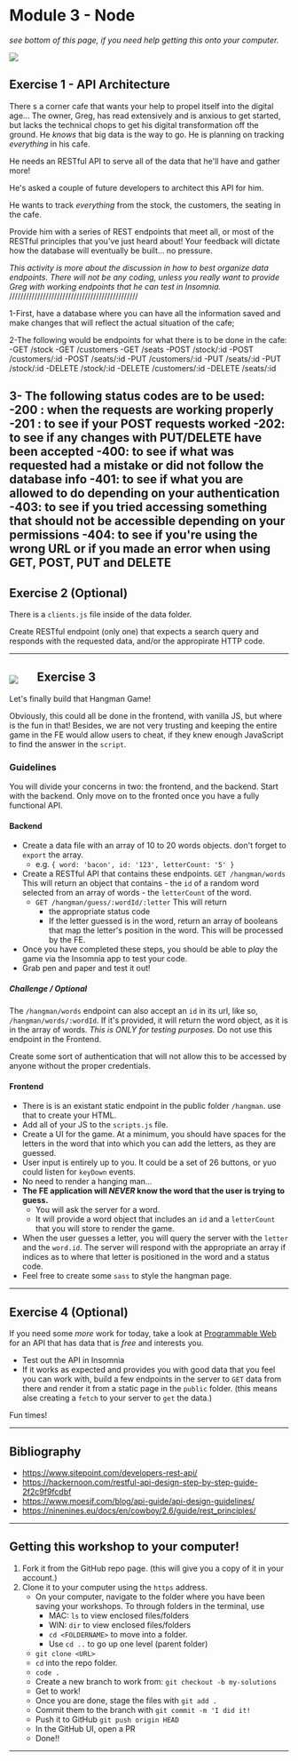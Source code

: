 # Module 3 - Node

_see bottom of this page, if you need help getting this onto your computer._

<img src='./__lecture/assets/cafe.jpg' />

## Exercise 1 - API Architecture

There s a corner cafe that wants your help to propel itself into the digital age... The owner, Greg, has read extensively and is anxious to get started, but lacks the technical chops to get his digital transformation off the ground. He _knows_ that big data is the way to go. He is planning on tracking _everything_ in his cafe.

He needs an RESTful API to serve all of the data that he'll have and gather more!

He's asked a couple of future developers to architect this API for him.

He wants to track _everything_ from the stock, the customers, the seating in the cafe.

Provide him with a series of REST endpoints that meet all, or most of the RESTful principles that you've just heard about! Your feedback will dictate how the database will eventually be built... no pressure.

_This activity is more about the discussion in how to best organize data endpoints. There will not be any coding, unless you really want to provide Greg with working endpoints that he can test in Insomnia._
//////////////////////////////////////////////

1-First, have a database where you can have all the information saved and make changes that will reflect the actual situation of the cafe;

2-The following would be endpoints for what there is to be done in the cafe:
-GET /stock
-GET /customers
-GET /seats
-POST /stock/:id
-POST /customers/:id
-POST /seats/:id
-PUT /customers/:id
-PUT /seats/:id
-PUT /stock/:id
-DELETE /stock/:id
-DELETE /customers/:id
-DELETE /seats/:id

3- The following status codes are to be used:
-200 : when the requests are working properly
-201 : to see if your POST requests worked
-202: to see if any changes with PUT/DELETE have been accepted
-400: to see if what was requested had a mistake or did not follow the database info
-401: to see if what you are allowed to do depending on your authentication
-403: to see if you tried accessing something that should not be accessible depending on your permissions
-404: to see if you're using the wrong URL or if you made an error when using GET, POST, PUT and DELETE
---

## Exercise 2 (Optional)

There is a `clients.js` file inside of the data folder.

Create RESTful endpoint (only one) that expects a search query and responds with the requested data, and/or the appropirate HTTP code.

---

<img src='./__lecture/assets/hangman.jpg' style='float:left;margin:24px 34px 6px 0;' />

## Exercise 3

Let's finally build that Hangman Game!

Obviously, this could all be done in the frontend, with vanilla JS, but where is the fun in that! Besides, we are not very trusting and keeping the entire game in the FE would allow users to cheat, if they knew enough JavaScript to find the answer in the `script`.

### Guidelines

You will divide your concerns in two: the frontend, and the backend. Start with the backend. Only move on to the fronted once you have a fully functional API.

#### Backend

- Create a data file with an array of 10 to 20 words objects. don't forget to `export` the array.
    - e.g. `{ word: 'bacon', id: '123', letterCount: '5' }`
- Create a RESTful API that contains these endpoints.
    `GET /hangman/words` This will return an object that contains
        - the `id` of a random word selected from an array of words
        - the `letterCount` of the word.
    - `GET /hangman/guess/:wordId/:letter` This will return
        - the appropriate status code
        - If the letter guessed is in the word, return an array of booleans that map the letter's position in the word. This will be processed by the FE.
- Once you have completed these steps, you should be able to _play_ the game via the Insomnia app to test your code.
- Grab pen and paper and test it out!

##### Challenge / Optional

The `/hangman/words` endpoint can also accept an `id` in its url, like so, `/hangman/words/:wordId`. If it's provided, it will return the word object, as it is in the array of words. _This is ONLY for testing purposes._ Do not use this endpoint in the Frontend.

Create some sort of authentication that will not allow this to be accessed by anyone without the proper credentials.

#### Frontend

- There is is an existant static endpoint in the public folder `/hangman`. use that to create your HTML.
- Add all of your JS to the `scripts.js` file.
- Create a UI for the game. At a minimum, you should have spaces for the letters in the word that into which you can add the letters, as they are guessed.
- User input is entirely up to you. It could be a set of 26 buttons, or yuo could listen for `keyDown` events.
- No need to render a hanging man...
- **The FE application will _NEVER_ know the word that the user is trying to guess.**
    - You will ask the server for a word.
    - It will provide a word object that includes an `id` and a `letterCount` that you will store to render the game.
- When the user guesses a letter, you will query the server with the `letter` and the `word.id`. The server will respond with the appropriate an array if indices as to where that letter is positioned in the word and a status code.
- Feel free to create some `sass` to style the hangman page.

---

## Exercise 4 (Optional)

If you need some _more_ work for today, take a look at [Programmable Web](https://www.programmableweb.com/) for an API that has data that is _free_ and interests you.

- Test out the API in Insomnia
- If it works as expected and provides you with good data that you feel you can work with, build a few endpoints in the server to `GET` data from there and render it from a static page in the `public` folder. (this means alse creating a `fetch` to your server to `get` the data.)

Fun times!

---

## Bibliography

- https://www.sitepoint.com/developers-rest-api/
- https://hackernoon.com/restful-api-design-step-by-step-guide-2f2c9f9fcdbf
- https://www.moesif.com/blog/api-guide/api-design-guidelines/
- https://ninenines.eu/docs/en/cowboy/2.6/guide/rest_principles/

---

## Getting this workshop to your computer!

1. Fork it from the GitHub repo page. (this will give you a copy of it in your account.)
2. Clone it to your computer using the `https` address.
    - On your computer, navigate to the folder where you have been saving your workshops. To through folders in the terminal, use
        - MAC: `ls` to view enclosed files/folders
        - WIN: `dir` to view enclosed files/folders
        - `cd <FOLDERNAME>` to move into a folder.
        - Use `cd ..` to go up one level (parent folder)
    - `git clone <URL>`
    - `cd` into the repo folder.
    - `code .`
    - Create a new branch to work from: `git checkout -b my-solutions`
    - Get to work!
    - Once you are done, stage the files with `git add .`
    - Commit them to the branch with `git commit -m 'I did it!`
    - Push it to GitHub `git push origin HEAD`
    - In the GitHub UI, open a PR
    - Done!!

---